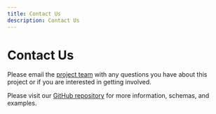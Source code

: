 ```yaml
---
title: Contact Us
description: Contact Us
---
```


# Contact Us

Please email the [project team](mailto:maintainers@metaschema.dev) with any questions you have about this project or if you are interested in getting involved.

Please visit our [GitHub repository](https://github.com/metaschema-framework/metaschema) for more information, schemas, and examples.
